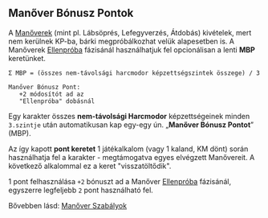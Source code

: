 ## Manőver Bónusz Pontok

A [Manőverek](065_00_manoverek.md) (mint pl.  Lábsöprés, Lefegyverzés, Átdobás) kivételek, mert nem kerülnek KP-ba, bárki megpróbálkozhat velük alapesetben is. A Manőverek [Ellenpróba](065_02_manover_vegbevitele.md#ellenpr%C3%B3ba-e) fázisánál használhatjuk fel opcionálisan a lenti **MBP** keretünket.

`Σ MBP = (összes nem-távolsági harcmodor képzettségszintek összege) / 3`

```
Manőver Bónusz Pont:
   +2 módosítót ad az 
   "Ellenpróba" dobásnál
```

Egy karakter összes **nem-távolsági Harcmodor** képzettségeinek minden `3.szintje` után automatikusan kap egy-egy ún. „**Manőver Bónusz Pontot**” (MBP).

Az így kapott **pont keretet** 1 játékalkalom (vagy 1 kaland, KM dönt) során használhatja fel a karakter - megtámogatva egyes elvégzett Manővereit. A következő alkalommal ez a keret "visszatöltődik".

1 pont felhasználása `+2` bónuszt ad a Manőver [Ellenpróba](065_02_manover_vegbevitele.md#ellenpr%C3%B3ba-e) fázisánál, egyszerre legfeljebb `2` pont használható fel.

Bővebben lásd: [Manőver Szabályok](065_01_manover_szabalyok.md) 
